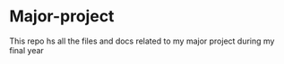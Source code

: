 # Major-project
This repo hs all the files and docs related to my major project during my final year
